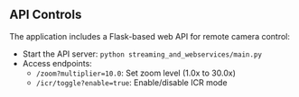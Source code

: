 ## API Controls

The application includes a Flask-based web API for remote camera control:

- Start the API server: `python streaming_and_webservices/main.py`
- Access endpoints:
  - `/zoom?multiplier=10.0`: Set zoom level (1.0x to 30.0x)
  - `/icr/toggle?enable=true`: Enable/disable ICR mode